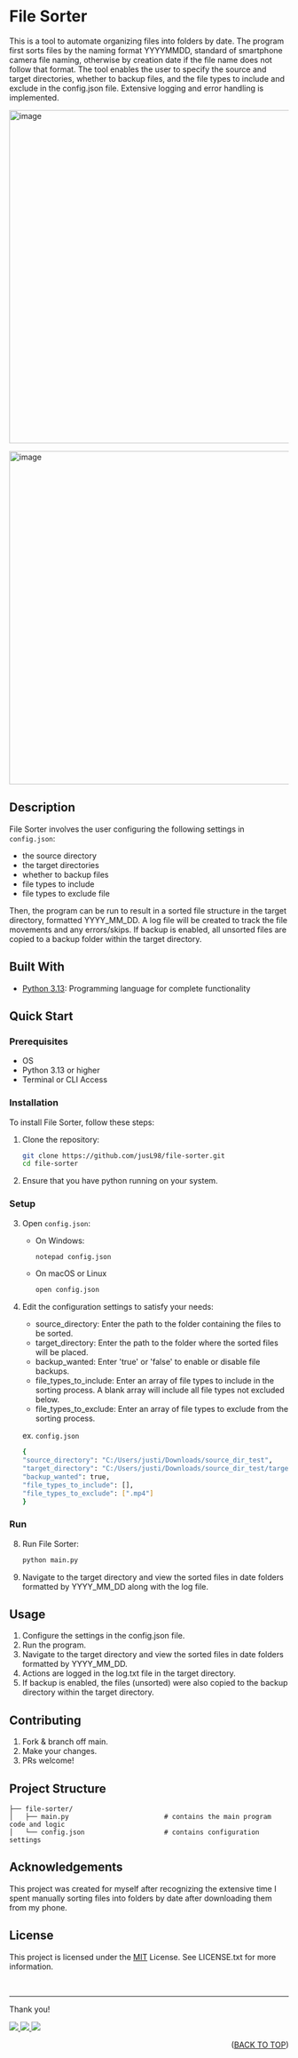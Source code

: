 <a id="readme-top"></a>

# File Sorter

This is a tool to automate organizing files into folders by date. The program first sorts files by the naming format YYYYMMDD, standard of smartphone camera file naming, otherwise by creation date if the file name does not follow that format. The tool enables the user to specify the source and target directories, whether to backup files, and the file types to include and exclude in the config.json file. Extensive logging and error handling is implemented.

<p align="left">
   <img width="600" alt="image" src="https://github.com/user-attachments/assets/bca85f09-f24d-4657-92fd-23e8d755b051"/>
</p>

<p align="left">
   <img width="600" alt="image" src="https://github.com/user-attachments/assets/1bf0f0f6-f66b-4bd1-9f1c-d392aa2adaaa"/>
</p>

## Description

File Sorter involves the user configuring the following settings in `config.json`:
- the source directory
- the target directories
- whether to backup files
- file types to include
- file types to exclude file

Then, the program can be run to result in a sorted file structure in the target directory, formatted YYYY_MM_DD. A log file will be created to track the file movements and any errors/skips. If backup is enabled, all unsorted files are copied to a backup folder within the target directory.

## Built With

- [Python 3.13](https://www.python.org/): Programming language for complete functionality

## Quick Start

### Prerequisites

- OS
- Python 3.13 or higher
- Terminal or CLI Access

### Installation

To install File Sorter, follow these steps:

1. Clone the repository:

   ```bash
   git clone https://github.com/jusL98/file-sorter.git
   cd file-sorter
   ```

2. Ensure that you have python running on your system.

### Setup

3. Open `config.json`:

   - On Windows:

      ```bash
      notepad config.json
      ```

   - On macOS or Linux

      ```bash
      open config.json
      ```

7. Edit the configuration settings to satisfy your needs:

   - source_directory: Enter the path to the folder containing the files to be sorted.
   - target_directory: Enter the path to the folder where the sorted files will be placed.
   - backup_wanted: Enter 'true' or 'false' to enable or disable file backups.
   - file_types_to_include: Enter an array of file types to include in the sorting process. A blank array will include all file types not excluded below.
   - file_types_to_exclude: Enter an array of file types to exclude from the sorting process.

   ex. `config.json`
   ```bash
   {
   "source_directory": "C:/Users/justi/Downloads/source_dir_test",
   "target_directory": "C:/Users/justi/Downloads/source_dir_test/target_dir_test",
   "backup_wanted": true,
   "file_types_to_include": [],
   "file_types_to_exclude": [".mp4"]
   }
   ```

### Run

8. Run File Sorter:
   ```bash
   python main.py
   ```
9. Navigate to the target directory and view the sorted files in date folders formatted by YYYY_MM_DD along with the log file.

## Usage

1. Configure the settings in the config.json file.
2. Run the program.
3. Navigate to the target directory and view the sorted files in date folders formatted by YYYY_MM_DD.
4. Actions are logged in the log.txt file in the target directory.
5. If backup is enabled, the files (unsorted) were also copied to the backup directory within the target directory.

## Contributing

1. Fork & branch off main.
2. Make your changes.
3. PRs welcome!

## Project Structure

```
├── file-sorter/
│   ├── main.py                        # contains the main program code and logic
│   └── config.json                    # contains configuration settings
```

## Acknowledgements
This project was created for myself after recognizing the extensive time I spent manually sorting files into folders by date after downloading them from my phone.

## License
This project is licensed under the [MIT](LICENSE.txt) License. See LICENSE.txt for more information.

<br>

---

Thank you!

<p align="left">
  <a href="mailto:justin.matthew.lee.18@gmail.com">
    <img src="https://img.shields.io/badge/Gmail-D14836?style=for-the-badge&logo=gmail&logoColor=white"/>
  </a>
  <a href="https://www.linkedin.com/in/justin-matthew-lee/">
    <img src="https://img.shields.io/badge/LinkedIn-0077B5?style=for-the-badge&logo=linkedin&logoColor=white"/>
  </a>
    <a href="https://github.com/jusl98">
    <img src="https://img.shields.io/badge/GitHub-100000?style=for-the-badge&logo=github&logoColor=white"/>
  </a>
</p>

<p align="right">(<a href="#readme-top">BACK TO TOP</a>)</p>
